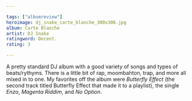 ```yaml
---

tags: ["albumreview"]
heroimage: dj_snake_carte_blanche_300x300.jpg
album: Carte Blanche
artist: DJ Snake
ratingword: Decent.
rating: 3

---
```


A pretty standard DJ album with a good variety of songs and types of beats/rythyms. There is a little bit of rap, moombahton, trap, and more all mixed in to one. My favorites off the album were *Butterfly Effect* (the second track titled Butterfly Effect that made it to a playlist), the single *Enzo*,  *Magenta Riddim*, and *No Option*.


